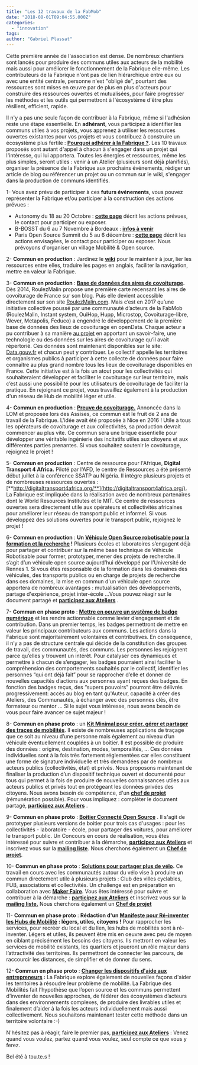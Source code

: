 ```yaml
---
title: "Les 12 travaux de la FabMob"
date: "2018-08-01T09:04:55.000Z"
categories: 
  - "innovation"
tags: 
author: "Gabriel Plassat"
---
```


Cette première année de l'association est dense. De nombreux chantiers sont lancés pour produire des communs utiles aux acteurs de la mobilité mais aussi pour améliorer le fonctionnement de la Fabrique elle-même. Les contributeurs de la Fabrique n'ont pas de lien hiérarchique entre eux ou avec une entité centrale, personne n'est "obligé de", pourtant des ressources sont mises en œuvre par de plus en plus d'acteurs pour construire des ressources ouvertes et mutualisées, pour faire progresser les méthodes et les outils qui permettront à l'écosystème d'être plus résilient, efficient, rapide.

Il n'y a pas une seule façon de contribuer à la Fabrique, même si l'adhésion reste une étape essentielle. En **adhérant**, vous participez à identifier les communs utiles à vos projets, vous apprenez à utiliser les ressources ouvertes existantes pour vos projets et vous contribuez à construire un écosystème plus fertile : **[Pourquoi adhérer à la Fabrique ?](http://wiki.lafabriquedesmobilites.fr/wiki/Pourquoi_adh%C3%A9rer_%C3%A0_l%27Association_La_Fabrique_des_Mobilit%C3%A9s_%3F)**. Les 10 travaux proposés sont autant d'appel à chacun à s'engager dans un projet qui l'intéresse, qui lui apportera. Toutes les énergies et ressources, même les plus simples, seront utiles : venir à un Atelier (plusieurs sont déjà planifiés), organiser la présence de la Fabrique aux prochains événements, rédiger un article de blog ou référencer un projet ou un commun sur le wiki, s'engager dans la production de communs identifiés.

1- Vous avez prévu de participer à ces **futurs événements**, vous pouvez représenter la Fabrique et/ou participer à la construction des actions prévues :

- Autonomy du 18 au 20 Octobre : [**cette page**](http://wiki.lafabriquedesmobilites.fr/wiki/Autonomy_2018_Paris) décrit les actions prévues, le contact pour participer ou exposer.
- B-BOSST du 6 au 7 Novembre à Bordeaux : [**infos à venir**](https://b-boost.fr/)
- Paris Open Source Summit du 5 au 6 décembre : [**cette page**](http://wiki.lafabriquedesmobilites.fr/wiki/Paris_Open_Source_Summit_2018) décrit les actions envisagées, le contact pour participer ou exposer. Nous prévoyons d'organiser un village Mobilité & Open source.

2- **Commun en production** : Jardinez le [**wiki**](http://wiki.lafabriquedesmobilites.fr/wiki/Wiki_de_la_Fabrique_des_Mobilit%C3%A9s) pour le maintenir à jour, lier les ressources entre elles, traduire les pages en anglais, faciliter la navigation, mettre en valeur la Fabrique.

3- **Commun en production** : **[Base de données des aires de covoiturage](http://wiki.lafabriquedesmobilites.fr/wiki/Base_de_donn%C3%A9e_commune_des_lieux_de_covoiturage).** Dès 2014, RoulezMalin propose une première carte recensant les aires de covoiturage de France sur son blog. Puis elle devient accessible directement sur son site [RoulezMalin.com](https://www.roulezmalin.com/aires-covoiturage). Mais c’est en 2017 qu’une initiative collective poussé par une communauté d’acteurs de la FabMob (RoulezMalin, Instant system, OuiHop, Hupp, Microstop, Covoiturage-libre, Wever, Metapolis, Feduco) a engendré le développement de la première base de données des lieux de covoiturage en openData. Chaque acteur a pu contribuer à sa manière [au projet](http://wiki.lafabriquedesmobilites.fr/wiki/Base_de_donn%C3%A9e_commune_des_lieux_de_covoiturage) en apportant un savoir-faire, une technologie ou des données sur les aires de covoiturage qu’il avait répertorié. Ces données sont maintenant disponibles sur le site: [Data.gouv.fr](https://www.data.gouv.fr/fr/datasets/base-de-donnees-commune-des-lieux-et-aires-de-covoiturage/) et chacun peut y contribuer. Le collectif appelle les territoires et organismes publics à participer à cette collecte de données pour faire connaître au plus grand nombre tous les lieux de covoiturage disponibles en France. Cette initiative est à la fois un atout pour les collectivités qui souhaiteraient développer et faciliter le covoiturage sur leur territoire, mais c’est aussi une possibilité pour les utilisateurs de covoiturage de faciliter la pratique. En rejoignant ce projet, vous travaillez également à la production d'un réseau de Hub de mobilité léger et utile.

4- **Commun en production** : **[Preuve de covoiturage.](http://wiki.lafabriquedesmobilites.fr/wiki/Preuve_de_covoiturage)** Annoncée dans la LOM et proposée lors des Assises, ce commun est le fruit de 2 ans de travail de la Fabrique. L'idée avait été proposée à Nice en 2016 ! Utile à tous les opérateurs de covoiturage et aux collectivités, sa production devrait commencer au plus vite. Ce commun sera une brique essentielle pour développer une véritable ingénierie des incitatifs utiles aux citoyens et aux différentes parties prenantes. Si vous souhaitez soutenir le covoiturage, rejoignez le projet !

5- **Commun en production** : Centre de ressource pour l'Afrique, **Digital Transport 4 Africa.** Piloté par l'AFD, le centre de Ressources a été présenté début juillet à la conférence SSATP au Nigéria. Il intègre plusieurs projets et de nombreuses ressources ouvertes : [**http://digitaltransport4africa.org/**](http://digitaltransport4africa.org/). La Fabrique est impliquée dans la réalisation avec de nombreux partenaires dont le World Resources Institutes et le MIT. Ce centre de ressources ouvertes sera directement utile aux opérateurs et collectivités africaines pour améliorer leur réseau de transport public et informel. Si vous développez des solutions ouvertes pour le transport public, rejoignez le projet !

6- **Commun en production** : **Un [Véhicule Open Source robotisable pour la formation et la recherche](http://wiki.lafabriquedesmobilites.fr/wiki/V%C3%A9hicule_Open_Source_pour_la_formation_et_l%27%C3%A9ducation) !** Plusieurs écoles et laboratoires s’engagent déjà pour partager et contribuer sur la même base technique de Véhicule Robotisable pour former, prototyper, mener des projets de recherche. Il s’agit d’un véhicule open source aujourd’hui développé par l’Université de Rennes 1. Si vous êtes responsable de la formation dans les domaines des véhicules, des transports publics ou en charge de projets de recherche dans ces domaines, la mise en commun d'un véhicule open source apportera de nombreux avantages : mutualisation des développements, partage d'expérience, projet inter-école ...Vous pouvez réagir sur le document partagé et [**participez aux Ateliers**](https://framadate.org/gbtQUB762ixqEzSm) .

7- **Commun en phase proto** : [**Mettre en oeuvre un système de badge numérique**](http://wiki.lafabriquedesmobilites.fr/wiki/Echanges_sur_les_Badges) et les rendre actionnable comme levier d’engagement et de contribution. Dans un premier temps, les badges permettront de mettre en valeur les principaux contributeurs aux communs. Les actions dans la Fabrique sont majoritairement volontaires et contributives. En conséquence, il n’y a pas de structure centrale qui décide de la constitution des groupes de travail, des communautés, des communs. Les personnes les rejoignent parce qu’elles y trouvent un intérêt. Pour catalyser ces dynamiques et permettre à chacun de s’engager, les badges pourraient ainsi faciliter la compréhension des comportements souhaités par le collectif, identifier les personnes “qui ont déjà fait” pour se rapprocher d’elle et donner de nouvelles capacités d’actions aux personnes ayant reçues des badges. En fonction des badges reçus, des “supers pouvoirs” pourront être délivrés progressivement: accès au blog en tant qu'Auteur, capacité à créer des Ateliers, des Communautés, à échanger avec des personnes clés, être formateur ou mentor … Si le sujet vous intéresse, nous avons besoin de vous pour faire avancer ce sujet majeur !

8- **Commun en phase proto** : un [**Kit Minimal pour créer, gérer et partager des traces de mobilités**](http://wiki.lafabriquedesmobilites.fr/wiki/Kit_Minimal_pour_cr%C3%A9er,_g%C3%A9rer,_partager_des_traces_de_Mobilit%C3%A9). Il existe de nombreuses applications de traçage que ce soit au niveau d’une personne mais également au niveau d’un véhicule éventuellement couplées à un boîtier. Il est possible de produire des données : origine, destination, modes, temporalités, … Ces données individuelles sont à la fois très fortement réglementées car elles constituent une forme de signature individuelle et très demandées par de nombreux acteurs publics (collectivités, état) et privés. Nous proposons maintenant de finaliser la production d’un dispositif technique ouvert et documenté pour tous qui permet à la fois de produire de nouvelles connaissances utiles aux acteurs publics et privés tout en protégeant les données privées des citoyens. Nous avons besoin de compétence, d'un [**chef de projet**](http://wiki.lafabriquedesmobilites.fr/wiki/Chef_de_projet_Open_Hardware_(V%C3%A9lo,_voiture)) (rémunération possible). Pour vous impliquez : compléter le document partagé, [**participez aux Ateliers**](https://framadate.org/gbtQUB762ixqEzSm) .

9- **Commun en phase proto** : [**Boitier Connecté Open Source**](http://wiki.lafabriquedesmobilites.fr/wiki/Boitier_Connect%C3%A9_Open_Source) . Il s'agit de prototyper plusieurs versions de boitier pour trois cas d'usages : pour les collectivités - laboratoire - école, pour partager des voitures, pour améliorer le transport public. Un Concours en cours de réalisation, vous êtes intéressé pour suivre et contribuer à la démarche, [**participez aux Ateliers**](https://framadate.org/gbtQUB762ixqEzSm) et inscrivez vous sur la [**mailing liste**](https://framalistes.org/sympa/subscribe/boitier_os). Nous cherchons également un [**Chef de projet**](http://wiki.lafabriquedesmobilites.fr/wiki/Chef_de_projet_Open_Hardware_(V%C3%A9lo,_voiture)).

10- **Commun en phase proto** : **[Solutions pour partager plus de vélo](http://wiki.lafabriquedesmobilites.fr/wiki/Cadenas_Connect%C3%A9_O.S._pour_V%C3%A9lo_Partag%C3%A9).** Ce travail en cours avec les communautés autour du vélo vise à produire un commun directement utile à plusieurs projets : Club des villes cyclables, FUB, associations et collectivités. Un challenge est en préparation en collaboration avec [**Maker Faire**](https://france.makerfaire.com/). Vous êtes intéressé pour suivre et contribuer à la démarche : [**participez aux Ateliers**](https://framadate.org/gbtQUB762ixqEzSm) et inscrivez vous sur la [**mailing liste.**](https://framalistes.org/sympa/subscribe/velo_commun) Nous cherchons également un [**Chef de projet**](http://wiki.lafabriquedesmobilites.fr/wiki/Chef_de_projet_Open_Hardware_(V%C3%A9lo,_voiture))

11- **Commun en phase proto** : **Rédaction d'un [Manifeste pour Ré-inventer les Hubs de Mobilité](http://wiki.lafabriquedesmobilites.fr/wiki/Manifeste_pour_r%C3%A9-inventer_les_hubs_l%C3%A9gers,_utiles,_citoyens) : légers, utiles, citoyens !** Pour rapprocher les services, pour recréer du local et du lien, les hubs de mobilités sont à ré-inventer. Légers et utiles, ils peuvent être mis en oeuvre avec peu de moyen en ciblant précisément les besoins des citoyens. Ils mettront en valeur les services de mobilité existants, les quartiers et joueront un rôle majeur dans l’attractivité des territoires. Ils permettront de connecter les parcours, de raccourcir les distances, de simplifier et de donner du sens.

12- **Commun en phase proto** : **[Changer les dispositifs d'aide aux entrepreneurs](http://wiki.lafabriquedesmobilites.fr/wiki/M%C3%A9thode_d%27aide_%C3%A0_l%27innovation_dans_les_territoires_%28peu_denses%29) :** La Fabrique explore également de nouvelles façons d'aider les territoires à résoudre leur problème de mobilité. La Fabrique des Mobilités fait l’hypothèse que l’open source et les communs permettent d’inventer de nouvelles approches, de fédérer des écosystèmes d’acteurs dans des environnements complexes, de produire des livrables utiles et finalement d’aider à la fois les acteurs individuellement mais aussi collectivement. Nous souhaitons maintenant tester cette méthode dans un territoire volontaire :-)

N'hésitez pas à réagir, faire le premier pas, [**participez aux Ateliers**](https://framadate.org/gbtQUB762ixqEzSm) : Venez quand vous voulez, partez quand vous voulez, seul compte ce que vous y ferez.

Bel été à tou.te.s !
